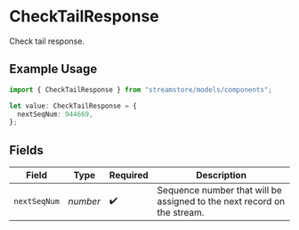 # CheckTailResponse

Check tail response.

## Example Usage

```typescript
import { CheckTailResponse } from "streamstore/models/components";

let value: CheckTailResponse = {
  nextSeqNum: 944669,
};
```

## Fields

| Field                                                                   | Type                                                                    | Required                                                                | Description                                                             |
| ----------------------------------------------------------------------- | ----------------------------------------------------------------------- | ----------------------------------------------------------------------- | ----------------------------------------------------------------------- |
| `nextSeqNum`                                                            | *number*                                                                | :heavy_check_mark:                                                      | Sequence number that will be assigned to the next record on the stream. |